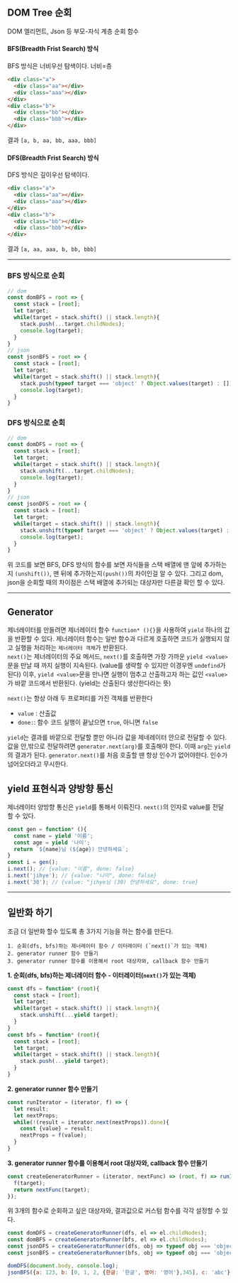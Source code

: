 ## DOM Tree 순회

DOM 엘리먼트, Json 등 부모-자식 계층 순회 함수
#### **BFS(Breadth Frist Search) 방식**
BFS 방식은 너비우선 탐색이다. 너비=층
```html
<div class="a">
  <div class="aa"></div>
  <div class="aaa"></div>
</div>
<div class="b">
  <div class="bb"></div>
  <div class="bbb"></div>
</div>
```
결과 ```[a, b, aa, bb, aaa, bbb]```

#### **DFS(Breadth Frist Search) 방식**
DFS 방식은 깊이우선 탐색이다. 
```html
<div class="a">
  <div class="aa"></div>
  <div class="aaa"></div>
</div>
<div class="b">
  <div class="bb"></div>
  <div class="bbb"></div>
</div>
```
결과 ```[a, aa, aaa, b, bb, bbb]```

-----
### BFS 방식으로 순회
```js
// dom
const domBFS = root => {
  const stack = [root];
  let target;
  while(target = stack.shift() || stack.length){
    stack.push(...target.childNodes);
    console.log(target);
  }
}
// json
const jsonBFS = root => {
  const stack = [root];
  let target;
  while(target = stack.shift() || stack.length){
    stack.push(typeof target === 'object' ? Object.values(target) : []);
    console.log(target);
  }
}
```

### DFS 방식으로 순회
```js
// dom
const domDFS = root => {
  const stack = [root];
  let target;
  while(target = stack.shift() || stack.length){
    stack.unshift(...target.childNodes);
    console.log(target);
  }
}
// json
const jsonDFS = root => {
  const stack = [root];
  let target;
  while(target = stack.shift() || stack.length){
    stack.unshift(typeof target === 'object' ? Object.values(target) : []);
    console.log(target);
  }
}
```

위 코드를 보면 BFS, DFS 방식의 함수를 보면 자식들을 스택 배열에 맨 앞에 추가하는지 `(unshift())`, 맨 뒤에 추가하는지`(push())`의 차이인걸 알 수 있다. 그리고 dom, json을 순회할 때의 차이점은 스택 배열에 추가되는 대상자만 다른걸 확인 할 수 있다.   

----
## Generator 
제너레이터를 만들려면 제너레이터 함수 `function* (){}`을 사용하여 `yield` 하나의 값을 반환할 수 있다. 제너레이터 함수는 일반 함수과 다르게 호출하면 코드가 실행되지 않고 실행을 처리하는 `제너레이터 객체`가 반환된다.   
`next()`는 제너레이터의 주요 메서드, `next()`를 호출하면 가장 가까운 `yield <value>`문을 만날 때 까지 실행이 지속된다. (value를 생략할 수 있지만 이경우엔 `undefind`가 된다) 이후, `yield <value>`문을 만나면 실행이 멈추고 산출하고자 하는 값인 `<value>`가 바깥 코드에서 반환된다. (yield는 산출된다 생산한다라는 뜻)    

`next()`는 항상 아래 두 프로퍼티를 가진 객체를 반환한다   
- `value` : 산출값
- `done:`: 함수 코드 실행이 끝났으면 `true`, 아니면 `false`   

`yield`는 결과를 바깥으로 전달할 뿐만 아니라 값을 제네레이터 안으로 전달할 수 있다. 값을 안,밖으로 전달하려면 `generator.next(arg)`를 호출해야 한다. 이때 `arg`는 `yield`의 결과가 된다. `generator.next()`를 처음 호출할 땐 항상 인수가 없어야한다. 인수가 넘어오더라고 무시한다.

## yield 표현식과 양방향 통신
제너레이터 양방향 통신은 `yield`를 통해서 이뤄진다. `next()`의 인자로 value를 전달 할 수 있다.
```js
const gen = function* (){
  const name = yield '이름';
  const age = yield '나이';
  return `${name}님 (${age}) 안녕하세요`;
}
const i = gen();
i.next(); // {value: "이름", done: false}
i.next('jihye'); // {value: "나이", done: false}
i.next('30'); // {value: "jihye님 (30) 안녕하세요", done: true}
```

----
## 일반화 하기
조금 더 일반화 할수 있도록 총 3가지 기능을 하는 함수를 만든다.   
```
1. 순회(dfs, bfs)하는 제너레이터 함수 / 이터레이터 (`next()`가 있는 객체)
2. generator runner 함수 만들기
3. generator runner 함수를 이용해서 root 대상자와, callback 함수 만들기
```

**1. 순회(dfs, bfs)하는 제너레이터 함수 - 이터레이터(`next()`가 있는 객체)**
```js
const dfs = function* (root){
  const stack = [root];
  let target;
  while(target = stack.shift() || stack.length){
    stack.unshift(...yield target);
  }
}
const bfs = function* (root){
  const stack = [root];
  let target;
  while(target = stack.shift() || stack.length){
    stack.push(...yield target);
  }
}
```
**2. generator runner 함수 만들기**
```js
const runIterator = (iterator, f) => {
  let result;
  let nextProps;
  while(!(result = iterator.next(nextProps)).done){
    const {value} = result;
    nextProps = f(value);
  }
}
```
**3. generator runner 함수를 이용해서 root 대상자와, callback 함수 만들기**
```js
const createGeneratorRunner = (iterator, nextFunc) => (root, f) => runIterator(iterator(root), target => {
  f(target);
  return nextFunc(target);
});
```

위 3개의 함수로 순회하고 싶은 대상자와, 결과값으로 커스텀 함수를 각각 설정할 수 있다.
```js
const domDFS = createGeneratorRunner(dfs, el => el.childNodes);
const domBFS = createGeneratorRunner(bfs, el => el.childNodes);
const jsonDFS = createGeneratorRunner(dfs, obj => typeof obj === 'object' ? Object.values(obj) : []);
const jsonBFS = createGeneratorRunner(bfs, obj => typeof obj === 'object' ? Object.values(obj) : []);

domDFS(document.body, console.log);
jsonBFS({a: 123, b: [0, 1, 2, {한글: '한글', 영어: '영어'},345], c: 'abc'}, console.log);
```